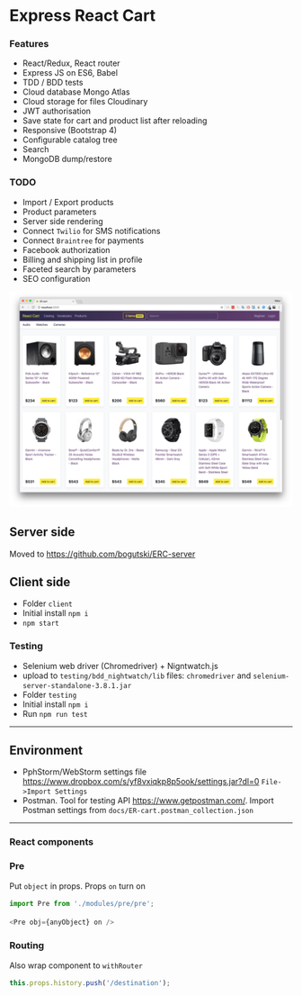 # Express React Cart

### Features
* React/Redux, React router
* Express JS on ES6, Babel
* TDD / BDD tests
* Cloud database Mongo Atlas
* Cloud storage for files Cloudinary
* JWT authorisation
* Save state for cart and product list after reloading
* Responsive (Bootstrap 4)
* Configurable catalog tree
* Search
* MongoDB dump/restore

### TODO
* Import / Export products
* Product parameters
* Server side rendering
* Connect `Twilio` for SMS notifications
* Connect `Braintree` for payments
* Facebook authorization
* Billing and shipping list in profile
* Faceted search by parameters
* SEO configuration

![Express React Cart](docs/img/front-page.png?raw=true)

## Server side
Moved to https://github.com/bogutski/ERC-server

## Client side
* Folder `client`
* Initial install `npm i`
* `npm start`

### Testing
* Selenium web driver (Chromedriver) + Nigntwatch.js
* upload to `testing/bdd_nightwatch/lib` files: `chromedriver` and `selenium-server-standalone-3.8.1.jar`
* Folder `testing`
* Initial install `npm i`
* Run `npm run test`

---
## Environment
* PphStorm/WebStorm settings file https://www.dropbox.com/s/yf8vxiqkp8p5ook/settings.jar?dl=0 `File->Import Settings`
* Postman. Tool for testing API https://www.getpostman.com/. Import Postman settings from `docs/ER-cart.postman_collection.json`

---

### React components

### Pre

Put `object` in props. Props `on` turn on
```javascript
import Pre from './modules/pre/pre';

<Pre obj={anyObject} on />
```

### Routing
Also wrap component to `withRouter`

```javascript
this.props.history.push('/destination');

```
